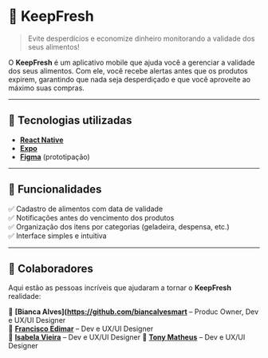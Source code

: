 # 🍏 KeepFresh  

> Evite desperdícios e economize dinheiro monitorando a validade dos seus alimentos!  

O **KeepFresh** é um aplicativo mobile que ajuda você a gerenciar a validade dos seus alimentos. Com ele, você recebe alertas antes que os produtos expirem, garantindo que nada seja desperdiçado e que você aproveite ao máximo suas compras.  

---

## 📱 Tecnologias utilizadas  

- [**React Native**](https://reactnative.dev/)  
- [**Expo**](https://expo.dev/)  
- [**Figma**](https://www.figma.com/) (prototipação)  

---

## 🎯 Funcionalidades  

✅ Cadastro de alimentos com data de validade  
✅ Notificações antes do vencimento dos produtos  
✅ Organização dos itens por categorias (geladeira, despensa, etc.)  
✅ Interface simples e intuitiva  

---

## 🤝 Colaboradores  

Aqui estão as pessoas incríveis que ajudaram a tornar o **KeepFresh** realidade:  

👤 **[Bianca Alves](https://github.com/biancalvesmart** – Produc Owner, Dev e UX/UI Designer  
👤 **[Francisco Edimar](https://github.com/iEdymar)** – Dev e UX/UI Designer  
👤 **[Isabela Vieira](https://github.com/isabonham)** – Dev e UX/UI Designer
👤 **[Tony Matheus](https://github.com/TonyM8585)** – Dev e UX/UI Designer
